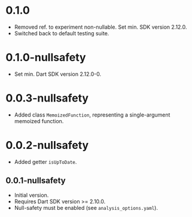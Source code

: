 # 0.1.0

- Removed ref. to experiment non-nullable. Set min. SDK version 2.12.0.
- Switched back to default testing suite.

# 0.1.0-nullsafety

- Set min. Dart SDK version 2.12.0-0.

# 0.0.3-nullsafety

- Added class `MemoizedFunction`, representing a single-argument memoized function.

# 0.0.2-nullsafety

- Added getter `isUpToDate`.

## 0.0.1-nullsafety

- Initial version.
- Requires Dart SDK version >= 2.10.0.
- Null-safety must be enabled (see `analysis_options.yaml`).
